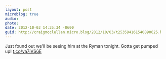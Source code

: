 ```yaml
---
layout: post
microblog: true
audio: 
photo: 
date: 2012-10-03 14:35:34 -0600
guid: http://craigmcclellan.micro.blog/2012/10/03/t253594161540890625.html
---
```

Just found out we'll be seeing him at the Ryman tonight. Gotta get pumped up! [t.co/va7iVS6E](http://t.co/va7iVS6E)
